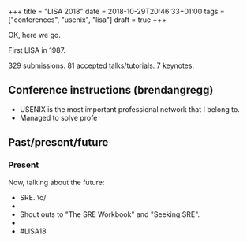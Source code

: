 +++
title = "LISA 2018"
date = 2018-10-29T20:46:33+01:00
tags = ["conferences", "usenix", "lisa"]
draft = true
+++

OK, here we go.

First LISA in 1987.

329 submissions. 81 accepted talks/tutorials. 7 keynotes.


## Conference instructions (brendangregg)

- USENIX is the most important professional network that I belong to.
- Managed to solve profe


## Past/present/future
### Present

Now, talking about the future:
- SRE. \o/
-
- Shout outs to "The SRE Workbook" and "Seeking SRE".
-
- #LISA18 
